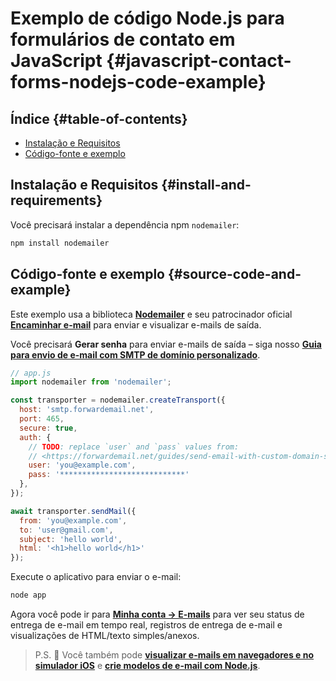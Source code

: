 # Exemplo de código Node.js para formulários de contato em JavaScript {#javascript-contact-forms-nodejs-code-example}

## Índice {#table-of-contents}

* [Instalação e Requisitos](#install-and-requirements)
* [Código-fonte e exemplo](#source-code-and-example)

## Instalação e Requisitos {#install-and-requirements}

Você precisará instalar a dependência npm `nodemailer`:

```sh
npm install nodemailer
```

## Código-fonte e exemplo {#source-code-and-example}

Este exemplo usa a biblioteca **[Nodemailer](https://github.com/nodemailer/nodemailer)** e seu patrocinador oficial **[Encaminhar e-mail](https://forwardemail.net)** para enviar e visualizar e-mails de saída.

Você precisará <strong class="text-success"><i class="fa fa-key"></i>Gerar senha</strong> para enviar e-mails de saída – siga nosso **[Guia para envio de e-mail com SMTP de domínio personalizado](/guides/send-email-with-custom-domain-smtp)**.

<!-- https://github.com/nodemailer/nodemailer-web/pull/22 -->

```js
// app.js
import nodemailer from 'nodemailer';

const transporter = nodemailer.createTransport({
  host: 'smtp.forwardemail.net',
  port: 465,
  secure: true,
  auth: {
    // TODO: replace `user` and `pass` values from:
    // <https://forwardemail.net/guides/send-email-with-custom-domain-smtp>
    user: 'you@example.com',
    pass: '****************************'
  },
});

await transporter.sendMail({
  from: 'you@example.com',
  to: 'user@gmail.com',
  subject: 'hello world',
  html: '<h1>hello world</h1>'
});
```

Execute o aplicativo para enviar o e-mail:

```sh
node app
```

Agora você pode ir para **[Minha conta → E-mails](/my-account/emails)** para ver seu status de entrega de e-mail em tempo real, registros de entrega de e-mail e visualizações de HTML/texto simples/anexos.

> P.S. :tada: Você também pode **[visualizar e-mails em navegadores e no simulador iOS](/docs/test-preview-email-rendering-browsers-ios-simulator)** e **[crie modelos de e-mail com Node.js](/docs/send-emails-with-node-js-javascript)**.